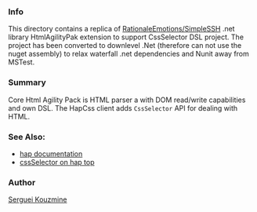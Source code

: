 ### Info

This directory contains a replica of [RationaleEmotions/SimpleSSH](https://github.com/rationaleemotions/simplessh) .net library HtmlAgilityPak extension to support CssSelector DSL project. The project has been converted to downlevel .Net (therefore can not use the nuget assembly) to relax waterfall .net dependencies and Nunit away from MSTest.

### Summary
Core Html Agility Pack is HTML parser a with DOM read/write capabilities and own DSL. The HapCss client adds `CssSelector` API for dealing with HTML.

### See Also:

 * [hap documentation](https://html-agility-pack.net/documentation)
 * [cssSelector on hap top](https://github.com/hcesar/HtmlAgilityPack.CssSelector)

### Author
[Serguei Kouzmine](kouzmine_serguei@yahoo.com)

